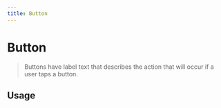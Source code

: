 ```yaml
---
title: Button
---
```


# Button

> Buttons have label text that describes the action that will occur if a user taps a button.

## Usage

<usage name="button"></usage>
